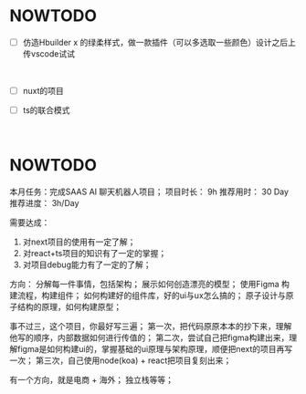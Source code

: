 # NOWTODO

- [ ] 仿造Hbuilder x 的绿柔样式，做一款插件（可以多选取一些颜色）设计之后上传vscode试试

  ​

- [ ] nuxt的项目

- [ ] ts的联合模式

  ​

# NOWTODO
本月任务：完成SAAS AI 聊天机器人项目；
项目时长： 9h
推荐用时： 30 Day
推荐进度： 3h/Day

需要达成：
1. 对next项目的使用有一定了解；
2. 对react+ts项目的知识有了一定的掌握；
3. 对项目debug能力有了一定的了解；

方向：
分解每一件事情，包括架构；
展示如何创造漂亮的模型；
使用Figma 构建流程，构建组件；
如何构建好的组件库，好的ui与ux怎么搞的；
原子设计与原子结构的原理，如何构建原型；

事不过三，这个项目，你最好写三遍；
第一次，把代码原原本本的抄下来，理解他写的顺序，内部数据如何进行传值的；
第二次，尝试自己把figma构建出来，理解figma是如何构建ui的，掌握基础的ui原理与架构原理，顺便把next的项目再写一次；
第三次，自己使用node(koa) + react把项目复刻出来；

有一个方向，就是电商 + 海外；
独立栈等等；